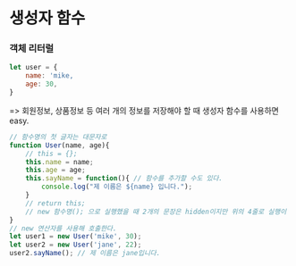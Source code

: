 # 생성자 함수 
### 객체 리터럴 
```javascript 
let user = {
    name: 'mike, 
    age: 30,
}
```
=> 회원정보, 상품정보 등 여러 개의 정보를 저장해야 할 때 생성자 함수를 사용하면 easy.
```js
// 함수명의 첫 글자는 대문자로 
function User(name, age){
    // this = {};
    this.name = name;
    this.age = age;
    this.sayName = function(){ // 함수를 추가할 수도 있다. 
        console.log("제 이름은 ${name} 입니다."); 
    }    
    // return this; 
    // new 함수명(); 으로 실행했을 때 2개의 문장은 hidden이지만 위의 4줄로 실행이 된다. 
}
// new 연산자를 사용해 호출한다.
let user1 = new User('mike', 30);
let user2 = new User('jane', 22);
user2.sayName(); // 제 이름은 jane입니다.
```

